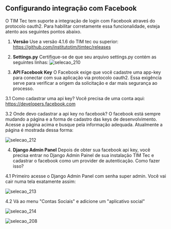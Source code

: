 ## Configurando integração com Facebook

O TIM Tec tem suporte a integração de login com Facebook atraveś do protocolo oauth2. Para habilitar corretamente essa funcionalidade, esteja atento aos seguintes pontos abaixo. 

1. **Versão**
Use a versão 4.1.6 do TIM tec ou superior: https://github.com/institutotim/timtec/releases

2. **Settings.py**
Certifique-se de que seu arquivo settings.py contém as seguintes linhas: 
![selecao_210](https://user-images.githubusercontent.com/641411/31461909-3e7a0fa4-aea1-11e7-98e5-348ab206ae6f.png)

3. **API Facebook Key**
O Facebook exige que você cadastre uma app-key para conectar com sua aplicação via protocolo oauth2. Essa exigência serve para verificar a origem da solicitação e dar mais segurança ao processo. 

3.1 Como cadastrar uma api key? Você precisa de uma conta aqui: 
https://developers.facebook.com

3.2 Onde devo cadastrar a api key no facebook? 
O facebook está sempre mudando a página e a forma de cadastro das keys de desenvolvimento. Acesse a página acima e busque pela informação adequada. Atualmente a página é mostrada dessa forma: 

![selecao_212](https://user-images.githubusercontent.com/641411/31462386-ffc3610a-aea2-11e7-8c22-88c429c6c4e1.png)

4. **Django Admin Panel**
Depois de obter sua facebook api key, você precisa entrar no Django Admin Painel de sua instalação TIM Tec e cadastrar o facebook como um provider de autenticação. Como fazer isso? 

4.1 Primeiro acesse o Django Admin Panel com senha super admin. Você vai cair numa tela exatamente assim: 

![selecao_213](https://user-images.githubusercontent.com/641411/31462969-d331240e-aea4-11e7-80b1-9bd689a5cad1.png)

4.2 Vá ao menu "Contas Sociais" e adicione um "aplicativo social"

![selecao_214](https://user-images.githubusercontent.com/641411/31463032-0d28d738-aea5-11e7-8a24-010ebd8c96d0.png)


![selecao_208](https://user-images.githubusercontent.com/641411/31462793-380de700-aea4-11e7-945d-a22a419ce228.png)




